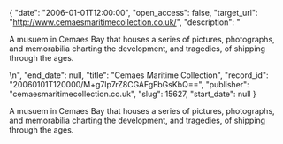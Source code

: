 {
  "date": "2006-01-01T12:00:00", 
  "open_access": false, 
  "target_url": "http://www.cemaesmaritimecollection.co.uk/", 
  "description": "<p>A musuem in Cemaes Bay that houses a series of pictures, photographs, and memorabilia charting the development, and tragedies, of shipping through the ages.</p>\n", 
  "end_date": null, 
  "title": "Cemaes Maritime Collection", 
  "record_id": "20060101T120000/M+g7lp7rZ8CGAFgFbGsKbQ==", 
  "publisher": "cemaesmaritimecollection.co.uk", 
  "slug": 15627, 
  "start_date": null
}

<p>A musuem in Cemaes Bay that houses a series of pictures, photographs, and memorabilia charting the development, and tragedies, of shipping through the ages.</p>
